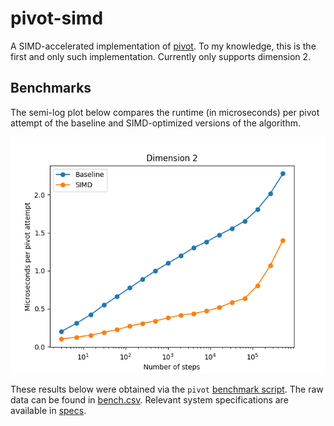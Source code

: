 # pivot-simd

A SIMD-accelerated implementation of [pivot](https://github.com/bencwallace/pivot).
To my knowledge, this is the first and only such implementation.
Currently only supports dimension 2.

## Benchmarks

The semi-log plot below compares the runtime (in microseconds) per pivot attempt of the baseline and SIMD-optimized versions of the algorithm.

![](assets/times.png)

These results below were obtained via the `pivot` [benchmark script](https://github.com/bencwallace/pivot/blob/master/scripts/benchmark.py). The raw data can be found in [bench.csv](./assets/bench.csv). Relevant system specifications are available in [specs](assets/specs).
